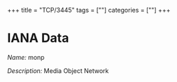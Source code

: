 +++
title = "TCP/3445"
tags = [""]
categories = [""]
+++

# IANA Data

_Name:_ monp

_Description:_ Media Object Network

